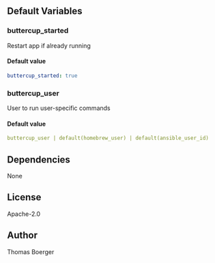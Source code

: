 
## Default Variables

### buttercup_started

Restart app if already running

#### Default value

```yaml
buttercup_started: true
```

### buttercup_user

User to run user-specific commands

#### Default value

```yaml
buttercup_user | default(homebrew_user) | default(ansible_user_id)
```
## Dependencies

None

## License

Apache-2.0

## Author

Thomas Boerger
